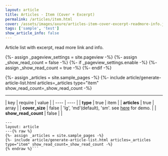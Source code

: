 ```yaml
---
layout: article
title: Articles - Item (Cover + Excerpt)
permalink: /articles/item.html
cover: /assets/images/axure/articles-item-cover-excerpt-readmore-info.jpg
tags: ['sample', 'test']
show_article_info: false
---
```


Article list with excerpt, read more link and info.

<!--more-->

<!-- <div class="article__content" markdown="1"> -->

{%- assign _pageview_settings = site.pageview -%}
{%- assign _show_read_count = false -%}
{%- if _pageview_settings.enable -%}
  {%- assign _show_read_count = true -%}
{%- endif -%}

{%- assign _articles = site.sample_pages -%}
{%- include article/generate-article-list.html articles=_articles type="item" show_read_count=_show_read_count -%}

<!-- =========================== -->

<!-- </div> -->

---

| key | require | value | 
| ---- | ---- |
| **type**  | true | item |
| **articles**  | true | array |
| **cover_size**  | false | 'lg', 'md'(default), 'sm'. see <a href="{% link _docs/en/components/images.md %}">here</a> for demo. |
| **show_read_count**  | false |  |

```
---
layout: article
---{% raw %}
{%- assign _articles = site.sample_pages -%}
{%- include article/generate-article-list.html articles=_articles type="item" show_read_count=_show_read_count -%}
{% endraw %}```
